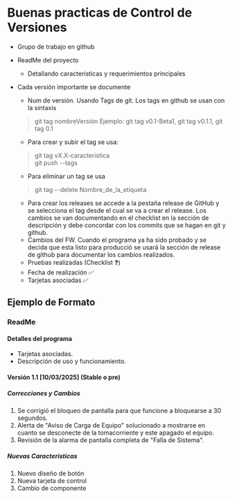 # Buenas practicas de Control de Versiones

- Grupo de trabajo en github
- ReadMe del proyecto
  - Detallando caracteristicas y requerimientos principales

- Cada versión importante se documente
  - Num de versión. Usando Tags de git. Los tags en github se usan con la sintaxis
  > git tag nombreVersión Ejemplo: git tag v0.1-Beta1, git tag v0.1.1, git tag 0.1

  - Para crear y subir el tag se usa:  
  > git tag vX.X-caracteristica \
    git push --tags
  
  - Para eliminar un tag se usa
  > git tag --delete Nombre_de_la_etiqueta
  
  - Para crear los releases se accede a la pestaña release de GitHub y se selecciona el tag desde el cual se va a crear el release.
  Los cambios se van documentando en el checklist en la sección de descripción y debe concordar con los commits que se hagan en git y github.
  - Cambios del FW. Cuando el programa ya ha sido probado y se decida que esta listo para producció se usará la sección de release de github para documentar los cambios realizados.
  - Pruebas realizadas (Checklist ❓)
  - Fecha de realización ✅
  - Tarjetas asociadas ✅

## Ejemplo de Formato

### ReadMe

#### Detalles del programa

- Tarjetas asociadas.
- Descripción de uso y funcionamiento.

#### Versión 1.1 [10/03/2025] (Stable o pre)

##### Correcciones y Cambios

1. Se corrigió el bloqueo de pantalla para que funcione a bloquearse a 30 segundos.
2. Alerta de "Aviso de Carga de Equipo" solucionado a mostrarse en cuanto se desconecte de la tomacorriente y este apagado el equipo.
3. Revisión de la alarma de pantalla completa de "Falla de Sistema".

##### Nuevas Caracteristicas

1. Nuevo diseño de botón
2. Nueva tarjeta de control
3. Cambio de componente

